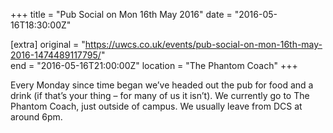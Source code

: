 +++
title = "Pub Social on Mon 16th May 2016"
date = "2016-05-16T18:30:00Z"

[extra]
original = "https://uwcs.co.uk/events/pub-social-on-mon-16th-may-2016-1474489117795/"    
end = "2016-05-16T21:00:00Z"
location = "The Phantom Coach"
+++

Every Monday since time began we’ve headed out the pub for food and a drink (if that’s your thing – for many of us it isn’t). We currently go to The Phantom Coach, just outside of campus. We usually leave from DCS at around 6pm.

